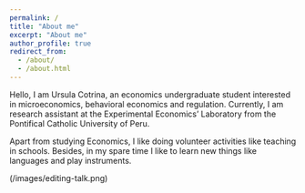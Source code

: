 ```yaml
---
permalink: /
title: "About me"
excerpt: "About me"
author_profile: true
redirect_from: 
  - /about/
  - /about.html
---
```


Hello, I am Ursula Cotrina, an economics undergraduate student interested in microeconomics, behavioral economics and regulation. Currently, I am research assistant at the Experimental Economics’ Laboratory from the Pontifical Catholic University of Peru.

Apart from studying Economics, I like doing volunteer activities like teaching in schools. Besides, in my spare time I like to learn new things like languages and play instruments.

(/images/editing-talk.png)
